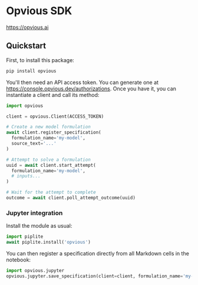 # Opvious SDK

https://opvious.ai

## Quickstart

First, to install this package:

```sh
pip install opvious
```

You'll then need an API access token. You can generate one at
https://console.opvious.dev/authorizations. Once you have it, you can
instantiate a client and call its method:

```py
import opvious

client = opvious.Client(ACCESS_TOKEN)

# Create a new model formulation
await client.register_specification(
  formulation_name='my-model',
  source_text='...'
)

# Attempt to solve a formulation
uuid = await client.start_attempt(
  formulation_name='my-model',
  # inputs...
)

# Wait for the attempt to complete
outcome = await client.poll_attempt_outcome(uuid)
```

### Jupyter integration

Install the module as usual:

```py
import piplite
await piplite.install('opvious')
```

You can then register a specification directly from all Markdown cells in the
notebook:

```py
import opvious.jupyter
opvious.jupyter.save_specification(client=client, formulation_name='my-model')
```

